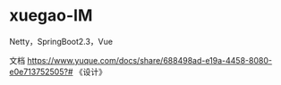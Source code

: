 # xuegao-IM
Netty，SpringBoot2.3，Vue

文档
https://www.yuque.com/docs/share/688498ad-e19a-4458-8080-e0e713752505?# 《设计》
